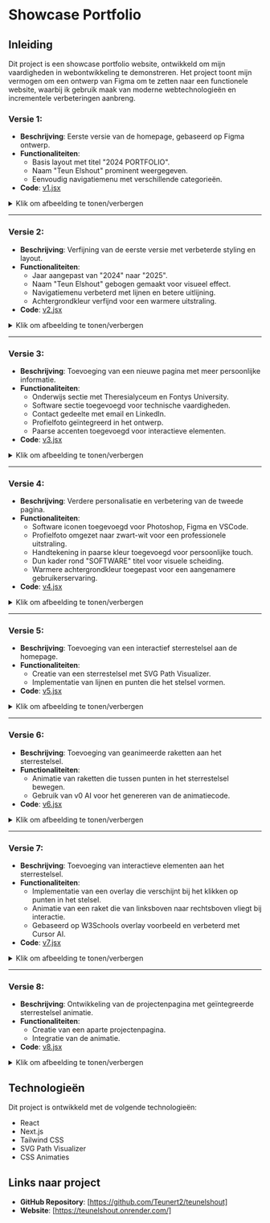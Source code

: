 # Showcase Portfolio

## Inleiding

Dit project is een showcase portfolio website, ontwikkeld om mijn vaardigheden in webontwikkeling te demonstreren. Het project toont mijn vermogen om een ontwerp van Figma om te zetten naar een functionele website, waarbij ik gebruik maak van moderne webtechnologieën en incrementele verbeteringen aanbreng.

### Versie 1:
- **Beschrijving**: Eerste versie van de homepage, gebaseerd op Figma ontwerp.
- **Functionaliteiten**: 
  - Basis layout met titel "2024 PORTFOLIO".
  - Naam "Teun Elshout" prominent weergegeven.
  - Eenvoudig navigatiemenu met verschillende categorieën.
- **Code**: [v1.jsx](https://github.com/Teunert2/showcaseportfolioiteraties/blob/main/code/v1.jsx)

<details>
<summary>Klik om afbeelding te tonen/verbergen</summary>

![Versie 1](https://github.com/Teunert2/showcaseportfolioiteraties/blob/main/images/v1.png)
</details>

---

### Versie 2:
- **Beschrijving**: Verfijning van de eerste versie met verbeterde styling en layout.
- **Functionaliteiten**: 
  - Jaar aangepast van "2024" naar "2025".
  - Naam "Teun Elshout" gebogen gemaakt voor visueel effect.
  - Navigatiemenu verbeterd met lijnen en betere uitlijning.
  - Achtergrondkleur verfijnd voor een warmere uitstraling.
- **Code**: [v2.jsx](https://github.com/Teunert2/showcaseportfolioiteraties/blob/main/code/v2.jsx)

<details>
<summary>Klik om afbeelding te tonen/verbergen</summary>

![Versie 2](https://github.com/Teunert2/showcaseportfolioiteraties/blob/main/images/v2.png)
</details>

---

### Versie 3:
- **Beschrijving**: Toevoeging van een nieuwe pagina met meer persoonlijke informatie.
- **Functionaliteiten**: 
  - Onderwijs sectie met Theresialyceum en Fontys University.
  - Software sectie toegevoegd voor technische vaardigheden.
  - Contact gedeelte met email en LinkedIn.
  - Profielfoto geïntegreerd in het ontwerp.
  - Paarse accenten toegevoegd voor interactieve elementen.
- **Code**: [v3.jsx](https://github.com/Teunert2/showcaseportfolioiteraties/blob/main/code/v3.jsx)

<details>
<summary>Klik om afbeelding te tonen/verbergen</summary>

![Versie 3](https://github.com/Teunert2/showcaseportfolioiteraties/blob/main/images/v3.png)
</details>

---

### Versie 4:
- **Beschrijving**: Verdere personalisatie en verbetering van de tweede pagina.
- **Functionaliteiten**: 
  - Software iconen toegevoegd voor Photoshop, Figma en VSCode.
  - Profielfoto omgezet naar zwart-wit voor een professionele uitstraling.
  - Handtekening in paarse kleur toegevoegd voor persoonlijke touch.
  - Dun kader rond "SOFTWARE" titel voor visuele scheiding.
  - Warmere achtergrondkleur toegepast voor een aangenamere gebruikerservaring.
- **Code**: [v4.jsx](https://github.com/Teunert2/showcaseportfolioiteraties/blob/main/code/v4.jsx)

<details>
<summary>Klik om afbeelding te tonen/verbergen</summary>

![Versie 4](https://github.com/Teunert2/showcaseportfolioiteraties/blob/main/images/v4.png)
</details>

---

### Versie 5:
- **Beschrijving**: Toevoeging van een interactief sterrestelsel aan de homepage.
- **Functionaliteiten**: 
  - Creatie van een sterrestelsel met SVG Path Visualizer.
  - Implementatie van lijnen en punten die het stelsel vormen.
- **Code**: [v5.jsx](https://github.com/Teunert2/showcaseportfolioiteraties/blob/main/code/v5.jsx)

<details>
<summary>Klik om afbeelding te tonen/verbergen</summary>

![Versie 5](https://github.com/Teunert2/showcaseportfolioiteraties/blob/main/images/v5.png)
</details>

---

### Versie 6:
- **Beschrijving**: Toevoeging van geanimeerde raketten aan het sterrestelsel.
- **Functionaliteiten**: 
  - Animatie van raketten die tussen punten in het sterrestelsel bewegen.
  - Gebruik van v0 AI voor het genereren van de animatiecode.
- **Code**: [v6.jsx](https://github.com/Teunert2/showcaseportfolioiteraties/blob/main/code/v6.jsx)

<details>
<summary>Klik om afbeelding te tonen/verbergen</summary>

![Versie 6](https://github.com/Teunert2/showcaseportfolioiteraties/blob/main/images/v6.png)
</details>

---

### Versie 7:
- **Beschrijving**: Toevoeging van interactieve elementen aan het sterrestelsel.
- **Functionaliteiten**: 
  - Implementatie van een overlay die verschijnt bij het klikken op punten in het stelsel.
  - Animatie van een raket die van linksboven naar rechtsboven vliegt bij interactie.
  - Gebaseerd op W3Schools overlay voorbeeld en verbeterd met Cursor AI.
- **Code**: [v7.jsx](https://github.com/Teunert2/showcaseportfolioiteraties/blob/main/code/v7.jsx)

<details>
<summary>Klik om afbeelding te tonen/verbergen</summary>

![Versie 7](https://github.com/Teunert2/showcaseportfolioiteraties/blob/main/images/v7.png)
</details>

---

### Versie 8:
- **Beschrijving**: Ontwikkeling van de projectenpagina met geïntegreerde sterrestelsel animatie.
- **Functionaliteiten**: 
  - Creatie van een aparte projectenpagina.
  - Integratie van de animatie.
- **Code**: [v8.jsx](https://github.com/Teunert2/showcaseportfolioiteraties/blob/main/code/v8.jsx)

<details>
<summary>Klik om afbeelding te tonen/verbergen</summary>

![Versie 8](https://github.com/Teunert2/showcaseportfolioiteraties/blob/main/images/v8.png)
</details>

## Technologieën

Dit project is ontwikkeld met de volgende technologieën:

- React
- Next.js
- Tailwind CSS
- SVG Path Visualizer
- CSS Animaties

## Links naar project

- **GitHub Repository**: [https://github.com/Teunert2/teunelshout]
- **Website**: [https://teunelshout.onrender.com/]

